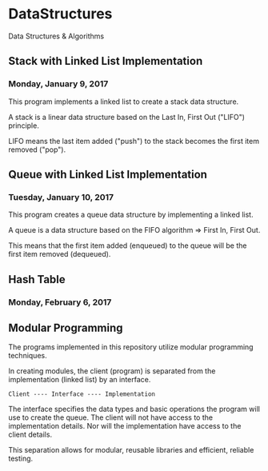 # DataStructures
Data Structures &amp; Algorithms

## Stack with Linked List Implementation
### Monday, January 9, 2017

This program implements a linked list to create a stack data structure.

A stack is a linear data structure based on the Last In, First Out ("LIFO") principle.  

LIFO means the last item added ("push") to the stack becomes the first item removed ("pop").


## Queue with Linked List Implementation
### Tuesday, January 10, 2017

This program creates a queue data structure by implementing a linked list.

A queue is a data structure based on the FIFO algorithm => First In, First Out.

This means that the first item added (enqueued) to the queue will be the first 
item removed (dequeued).


## Hash Table
### Monday, February 6, 2017




## Modular Programming

The programs implemented in this repository utilize modular programming techniques.

In creating modules, the client (program) is separated from the implementation (linked list) by an interface.

	Client ---- Interface ---- Implementation

The interface specifies the data types and basic operations
the program will use to create the queue.  The client will not have
access to the implementation details.  Nor will the implementation have
access to the client details.

This separation allows for modular, reusable libraries and efficient, reliable
testing.
